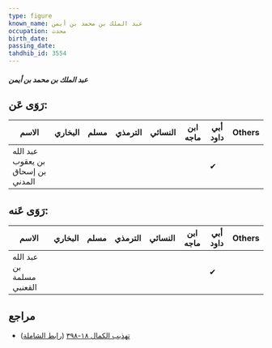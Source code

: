 ```yaml
---
type: figure
known_name: عبد الملك بن محمد بن أيمن
occupation: محدث
birth_date:
passing_date:
tahdhib_id: 3554
---
```

##### عبد الملك بن محمد بن أيمن

## رَوَى عَن:
| الاسم                             | البخاري | مسلم | الترمذي | النسائي | ابن ماجه | أبي داود | Others |
| --------------------------------- | ------- | ---- | ------- | ------- | -------- | -------- | ------ |
| عبد الله بن يعقوب بن إسحاق المدني |         |      |         |         |          | ✔        |        |
## رَوَى عَنه:
| الاسم                     | البخاري | مسلم | الترمذي | النسائي | ابن ماجه | أبي داود | Others |
| ------------------------- | ------- | ---- | ------- | ------- | -------- | -------- | ------ |
| عبد الله بن مسلمة القعنبي |         |      |         |         |          | ✔        |        |
## مراجع
- [تهذيب الكمال ١٨-٣٩٨](obsidian://open?vault=Tahdhib-al-Kamal&file=Figures/٣٥٥٤-عبد%20الملك%20بن%20محمد%20بن%20أيمن) ([رابط الشاملة](https://shamela.ws/book/3722/9431))